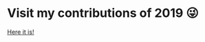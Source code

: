 # Visit my contributions of 2019 😜
[Here it is!](https://github.com/sjnprjl?tab=overview&from=2019-12-01&to=2019-12-31)
